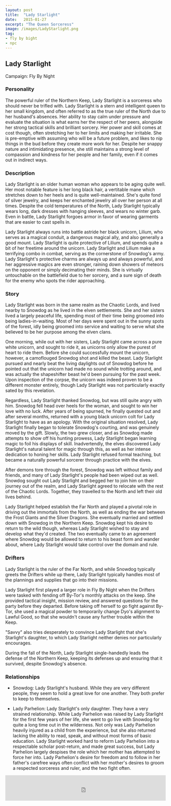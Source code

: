 ```yaml
---
layout: post
title:  "Lady Starlight"
date:   2015-01-27
excerpt: "The Queen Sorceress"
image: /images/LadyStarlight.png
tag:
- fly by bight
- npc 
---
```


## Lady Starlight

Campaign: Fly By Night

### Personality

The powerful ruler of the Northern Keep, Lady Starlight is a sorceress who should never be trifled with. Lady Starlight is a stern and intelligent queen to her small kingdom, and often referred to as the true ruler of the North due to her husband's absences. Her ability to stay calm under pressure and evaluate the situation is what earns her the respect of her peers, alongside her strong tactical skills and brilliant sorcery. Her power and skill comes at cost though, often stretching her to her limits and making her irritable. She is pre-emptive with assuming who will be a future problem, and likes to nip things in the bud before they create more work for her. Despite her snappy nature and intimidating presence, she still maintains a strong level of compassion and kindness for her people and her family, even if it comes out in indirect ways.

### Description

Lady Starlight is an older human woman who appears to be aging quite well. Her most notable feature is her long black hair, a vertitable mane which stretches down to her heels and is quite well-maintained. She's quite fond of silver jewelry, and keeps her enchanted jewelry all over her person at all times. Despite the cold temperatures of the North, Lady Starlight typically wears long, dark dresses with hanging sleeves, and wears no winter garb. Even in battle, Lady Starlight forgoes armor in favor of wearing garments that are easier to cast spells in.

Lady Starlight always runs into battle astride her black unicorn, Lilium, who serves as a magical conduit, a dangerous magical ally, and also generally a good mount. Lady Starlight is quite protective of Lilium, and spends quite a bit of her freetime around the unicorn. Lady Starlight and Lilium make a terrifying combo in combat, serving as the cornerstone of Snowdog's army. Lady Starlight's protective charms are always up and always powerful, and her aggressive magics are even stronger, raining down showers of meteors on the opponent or simply decimating their minds. She is virtually untouchable on the battlefield due to her sorcery, and a sure sign of death for the enemy who spots the rider approaching.

### Story

Lady Starlight was born in the same realm as the Chaotic Lords, and lived nearby to Snowdog as he lived in the elven settlements. She and her sisters lived a largely peaceful life, spending most of their time being groomed into being ladies-in-waiting. Most of her days were spent out in the sunny spots of the forest, idly being groomed into service and waiting to serve what she believed to be her purpose among the elven clans.

One morning, while out with her sisters, Lady Starlight came across a pure white unicorn, and sought to ride it, as unicorns only allow the purest of heart to ride them. Before she could successfully mount the unicorn, however, a camoflouged Snowdog shot and killed the beast. Lady Starlight pursued and nearly beat the living daylights out of Snowdog before he pointed out that the unicorn had made no sound while trotting around, and was actually the shapeshifter beast he'd been pursuing for the past week. Upon inspection of the corpse, the unicorn was indeed proven to be a different monster entirely, though Lady Starlight was not particularly exactly sated by this revelation.

Regardless, Lady Starlight thanked Snowdog, but was still quite angry with him. Snowdog fell head over heels for the woman, and sought to win her love with no luck. After years of being spurned, he finally quested out and after several months, returned with a young black unicorn colt for Lady Starlight to have as an apology. With the original situation resolved, Lady Starlight finally began to tolerate Snowdog's courting, and was genuinely moved by the gift. Slowly, the two grew closer, and as Snowdog made attempts to show off his hunting prowess, Lady Starlight began learning magic to foil his displays of skill. Inadvertendly, the elves discovered Lady Starlight's natural talent for magic through this, as well as her intense dedication to honing her skills. Lady Starlight refused formal teaching, but became a naturally powerful sorcerer through practice with the elves.

After demons tore through the forest, Snowdog was left without family and friends, and many of Lady Starlight's people had been wiped out as well. Snowdog sought out Lady Starlight and begged her to join him on their journey out of the realm, and Lady Starlight agreed to relocate with the rest of the Chaotic Lords. Together, they travelled to the North and left their old lives behind.

Lady Starlight helped establish the Far North and played a pivotal role in driving out the immortals from the North, as well as ending the war between the Frost Giants and the Silver Dragons. She eventually married and settled down with Snowdog in the Northern Keep. Snowdog kept his desire to return to the wild though, whereas Lady Starlight wished to stay and develop what they'd created. The two eventually came to an agreement where Snowdog would be allowed to return to his beast form and wander about, where Lady Starlight would take control over the domain and rule. 


### Drifters

Lady Starlight is the ruler of the Far North, and while Snowdog typically greets the Drifters while up there, Lady Starlight typically handles most of the plannings and supplies that go into their missions. 

Lady Starlight first played a larger role in Fly By Night when the Drifters were tasked with fending off By-Tor's monthly attacks on the keep. She provided tactical insight, mission review, and answered questions for the party before they departed. Before taking off herself to go fight against By-Tor, she used a magical powder to temporarily change Dyo's alignment to Lawful Good, so that she wouldn't cause any further trouble within the Keep.

"Savvy" also tries desperately to convince Lady Starlight that she's Starlight's daughter, to which Lady Starlight neither denies nor particularly encourages. 

During the fall of the North, Lady Starlight single-handedly leads the defense of the Northern Keep, keeping its defenses up and ensuring that it survived, despite Snowdog's absence. 


### Relationships

- Snowdog: Lady Starlight's husband. While they are very different people, they seem to hold a great love for one another. They both prefer to keep to themselves.

- Lady Parhelion: Lady Starlight's only daughter. They have a very strained relationship. While Lady Parhelion was raised by Lady Starlight for the first few years of her life, she went to go live with Snowdog for quite a long time out in the wilderness. Not only was Lady Parhelion heavily injured as a child from the experience, but she also returned lacking the ability to read, speak, and without most forms of basic education. Lady Starlight worked hard to reform Lady Parhelion into a respectable scholar post-return, and made great success, but Lady Parhelion largely despises the role which her mother has attempted to force her into. Lady Parhelion's desire for freedom and to follow in her father's carefree ways often conflict with her mother's desires to groom a respected sorceress and ruler, and the two fight often.


<iframe src="https://open.spotify.com/embed/playlist/7KXBAXeaqAhDJX5be9YYW9" width="100%" height="80" frameBorder="0" allowtransparency="true" allow="encrypted-media"></iframe>
